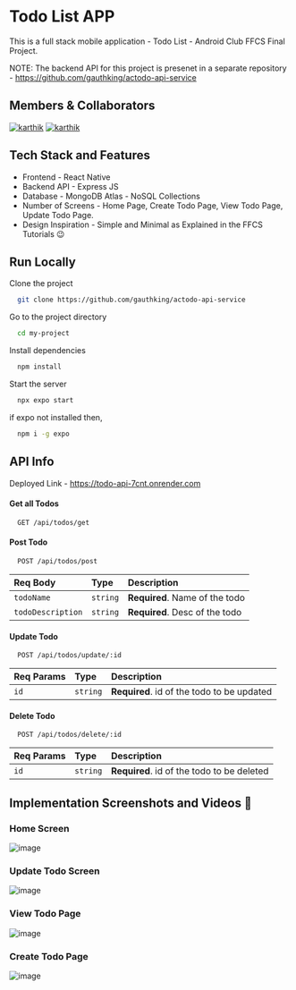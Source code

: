 # Todo List APP

This is a full stack mobile application - Todo List - Android Club FFCS Final Project. 

NOTE: The backend API for this project is presenet in a separate repository - https://github.com/gauthking/actodo-api-service

## Members & Collaborators
[![karthik](https://img.shields.io/badge/Karthik-1DA1F2?style=for-the-badge&logo=github&logoColor=black)](https://github.com/darkpanther25)
[![karthik](https://img.shields.io/badge/Chrianjeev-1DA1F2?style=for-the-badge&logo=github&logoColor=black)]([https://github.com/darkpanther25](https://github.com/chiranjeev13))

## Tech Stack and Features

- Frontend - React Native
- Backend API - Express JS
- Database - MongoDB Atlas - NoSQL Collections
- Number of Screens - Home Page, Create Todo Page, View Todo Page, Update Todo Page.
- Design Inspiration - Simple and Minimal as Explained in the FFCS Tutorials 😉
## Run Locally

Clone the project

```bash
  git clone https://github.com/gauthking/actodo-api-service
```

Go to the project directory

```bash
  cd my-project
```

Install dependencies

```bash
  npm install
```

Start the server

```bash
  npx expo start
```

if expo not installed then,

```bash
  npm i -g expo
```


  
## API Info 

Deployed Link - https://todo-api-7cnt.onrender.com

#### Get all Todos

```http
  GET /api/todos/get
```

#### Post Todo

```http
  POST /api/todos/post
```

| Req Body | Type     | Description                       |
| :-------- | :------- | :-------------------------------- |
| `todoName`      | `string` | **Required**. Name of the todo|
| `todoDescription`      | `string` | **Required**. Desc of the todo|

#### Update Todo

```http
  POST /api/todos/update/:id
```

| Req Params | Type     | Description                       |
| :-------- | :------- | :-------------------------------- |
| `id`      | `string` | **Required**. id of the todo to be updated|

#### Delete Todo

```http
  POST /api/todos/delete/:id
```

| Req Params | Type     | Description                       |
| :-------- | :------- | :-------------------------------- |
| `id`      | `string` | **Required**. id of the todo to be deleted|


## Implementation Screenshots and Videos 🚀

### Home Screen

![image](https://github.com/gauthking/actodo-api-service/assets/90638995/b54e3196-1f49-4179-be2d-bc6e35c4d3cf)

### Update Todo Screen

![image](https://github.com/gauthking/actodo-api-service/assets/90638995/69e4427e-6278-49a6-9c66-8cab9e8ebd76)

### View Todo Page

![image](https://github.com/gauthking/actodo-api-service/assets/90638995/5feccc3b-e56f-4c99-ad0a-737f48c24119)

### Create Todo Page

![image](https://github.com/gauthking/actodo-api-service/assets/90638995/f2988709-1f03-4e3e-85f9-33092b0f1a88)


